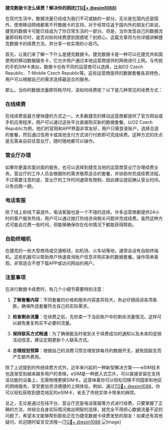**捷克数据卡怎么续费？解决你的困扰[[TG💪+ @esim1088](https://t.me/s/esim1088)]**

在现代生活中，数据流量已经成为我们不可或缺的一部分。无论是在国内还是国外，使用移动网络都离不开数据卡的支持。对于经常往返于国内外的朋友们来说，捷克的数据卡可能已经成为了你日常生活的一部分。但是，当你发现自己的数据流量即将耗尽时，是否对如何续费感到困惑呢？别担心，这篇文章将为你详细讲解捷克数据卡的续费方法，并分享一些实用的小技巧。

首先，让我们来了解一下什么是捷克数据卡。捷克数据卡是一种可以在捷克共和国使用的移动数据服务卡，它允许用户通过本地运营商提供的网络进行上网。与传统的手机SIM卡类似，数据卡也有不同的运营商可以选择，比如O2 Czech Republic、T-Mobile Czech Republic等。这些运营商提供的数据套餐各具特色，用户可以根据自己的需求选择最适合的服务。

那么，当你的数据流量即将耗尽时，该如何续费呢？以下是几种常见的续费方式：

### **在线续费**
在线续费是最方便快捷的方式之一。大多数捷克的移动运营商都提供了官方网站或手机应用程序，用户可以通过这些平台直接购买新的数据套餐。以O2 Czech Republic为例，他们的官网和APP界面非常友好，用户只需登录账户，选择合适的套餐，然后通过信用卡或其他支付方式进行付款即可完成续费。这种方式的优点是无需亲自前往营业厅，随时随地都可以操作。

### **营业厅办理**
如果你更喜欢面对面的服务，也可以选择到捷克当地的运营商营业厅办理续费业务。营业厅的工作人员会根据你的需求推荐适合的套餐，并协助你完成续费流程。不过需要注意的是，营业厅的工作时间通常有限制，因此建议提前确认营业时间，以免白跑一趟。

### **电话客服**
除了线上和线下渠道外，电话客服也是一个不错的选择。许多运营商都提供24小时的客户服务热线，用户可以通过拨打热线咨询相关问题并完成续费。虽然这种方式可能会花费一些时间，但能够确保你在任何情况下都能获得帮助。

### **自助终端机**
在捷克的一些大型商场或交通枢纽，如机场、火车站等地，通常会设有自助终端机。这些机器可以帮助用户快速查询账户信息并购买新的数据套餐。操作简单直观，非常适合不想下载APP或访问网站的用户。

### **注意事项**
在进行数据卡续费时，有几个小细节需要特别注意：

1. **了解套餐内容**：不同套餐的价格和服务内容差异较大，务必仔细阅读各项条款，确保所选套餐符合自己的实际需求。
   
2. **检查剩余流量**：在续费之前，先检查一下当前账户中的剩余流量情况，这样可以避免重复购买不必要的流量。

3. **保持联系方式畅通**：为了确保能及时收到关于续费成功的通知以及未来的促销活动信息，建议定期更新个人联系方式。

4. **合理规划预算**：根据自己的消费习惯合理安排每月的数据开支，避免因超支而产生额外费用。

除了上述提到的传统续费方式外，近年来兴起的一种新型解决方案——eSIM技术也逐渐受到越来越多用户的青睐。eSIM是一种嵌入式芯片，可以直接安装在支持该功能的设备上，无需物理更换SIM卡。这意味着你可以轻松切换不同国家和地区的网络服务，享受更加灵活便捷的上网体验。例如，通过[TG💪+ @esim1088](https://t.me/s/esim1088)，你可以轻松获取到捷克地区的eSIM卡，省去了传统实体卡带来的麻烦。

总之，无论是通过在线平台、营业厅还是电话客服等方式进行续费，只要掌握了正确的方法，并结合自身实际情况做出明智的选择，就完全不用担心数据流量不足的问题了。希望本文能够帮到那些正在为捷克数据卡续费发愁的朋友！如果还有其他疑问，欢迎随时留言交流哦～[[TG💪+ @esim1088](https://t.me/s/esim1088) ![Image](https://i.postimg.cc/4NQfJmqS/Snipaste-2025-05-13-00-14-12.png)]